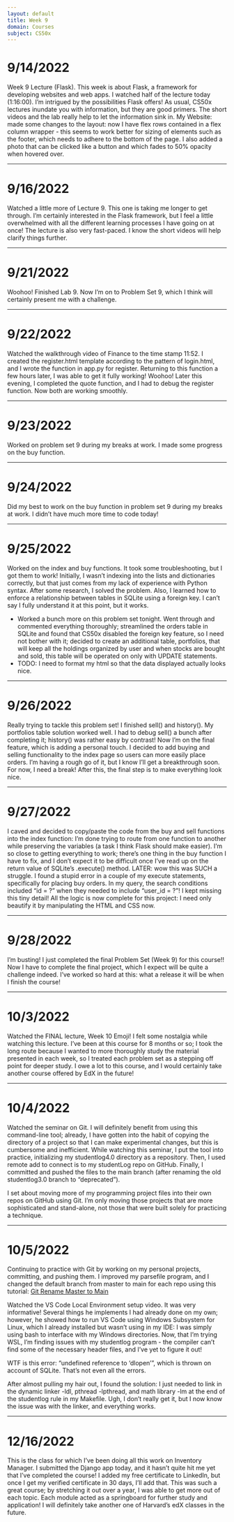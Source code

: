 ```yaml
---
layout: default
title: Week 9
domain: Courses
subject: CS50x
---
```

# 9/14/2022
Week 9 Lecture (Flask). This week is about Flask, a framework for developing websites and web apps. I watched half of the lecture today (1:16:00). I’m intrigued by the possibilities Flask offers! As usual, CS50x lectures inundate you with information, but they are good primers. The short videos and the lab really help to let the information sink in.
My Website: made some changes to the layout: now I have flex rows contained in a flex column wrapper - this seems to work better for sizing of elements such as the footer, which needs to adhere to the bottom of the page. I also added a photo that can be clicked like a button and which fades to 50% opacity when hovered over.

---

# 9/16/2022
Watched a little more of Lecture 9. This one is taking me longer to get through. I’m certainly interested in the Flask framework, but I feel a little overwhelmed with all the different learning processes I have going on at once! The lecture is also very fast-paced. I know the short videos will help clarify things further.

---

# 9/21/2022
Woohoo! Finished Lab 9. Now I’m on to Problem Set 9, which I think will certainly present me with a challenge.

---

# 9/22/2022
Watched the walkthrough video of Finance to the time stamp 11:52. I created the register.html template according to the pattern of login.html, and I wrote the function in app.py for register. Returning to this function a few hours later, I was able to get it fully working! Woohoo! Later this evening, I completed the quote function, and I had to debug the register function. Now both are working smoothly.

---

# 9/23/2022
Worked on problem set 9 during my breaks at work. I made some progress on the buy function.

---

# 9/24/2022
Did my best to work on the buy function in problem set 9 during my breaks at work. I didn’t have much more time to code today!

---

# 9/25/2022
Worked on the index and buy functions. It took some troubleshooting, but I got them to work! Initially, I wasn’t indexing into the lists and dictionaries correctly, but that just comes from my lack of experience with Python syntax. After some research, I solved the problem. Also, I learned how to enforce a relationship between tables in SQLite using a foreign key. I can’t say I fully understand it at this point, but it works. 
   - Worked a bunch more on this problem set tonight. Went through and commented everything thoroughly; streamlined the orders table in SQLite and found that CS50x disabled the foreign key feature, so I need not bother with it; decided to create an additional table, portfolios, that will keep all the holdings organized by user and when stocks are bought and sold, this table will be operated on only with UPDATE statements.
   - TODO: I need to format my html so that the data displayed actually looks nice.

---

# 9/26/2022
Really trying to tackle this problem set! I finished sell() and history(). My portfolios table solution worked well. I had to debug sell() a bunch after completing it; history() was rather easy by contrast! Now I’m on the final feature, which is adding a personal touch. I decided to add buying and selling functionality to the index page so users can more easily place orders. I’m having a rough go of it, but I know I’ll get a breakthrough soon. For now, I need a break! After this, the final step is to make everything look nice.

---

# 9/27/2022
I caved and decided to copy/paste the code from the buy and sell functions into the index function: I’m done trying to route from one function to another while preserving the variables (a task I think Flask should make easier). I’m so close to getting everything to work; there’s one thing in the buy function I have to fix, and I don’t expect it to be difficult once I’ve read up on the return value of SQLite’s .execute() method. LATER: wow this was SUCH a struggle. I found a stupid error in a couple of my execute statements, specifically for placing buy orders. In my query, the search conditions included “id = ?” when they needed to include “user_id = ?”! I kept missing this tiny detail! All the logic is now complete for this project: I need only beautify it by manipulating the HTML and CSS now.

---

# 9/28/2022
I’m busting! I just completed the final Problem Set (Week 9) for this course!! Now I have to complete the final project, which I expect will be quite a challenge indeed. I’ve worked so hard at this: what a release it will be when I finish the course!

---

# 10/3/2022
Watched the FINAL lecture, Week 10 Emoji! I felt some nostalgia while watching this lecture. I’ve been at this course for 8 months or so; I took the long route because I wanted to more thoroughly study the material presented in each week, so I treated each problem set as a stepping off point for deeper study. I owe a lot to this course, and I would certainly take another course offered by EdX in the future!

---

# 10/4/2022
Watched the seminar on Git. I will definitely benefit from using this command-line tool; already, I have gotten into the habit of copying the directory of a project so that I can make experimental changes, but this is cumbersome and inefficient. While watching this seminar, I put the tool into practice, initializing my studentlog4.0 directory as a repository. Then, I used remote add to connect is to my studentLog repo on GitHub. Finally, I committed and pushed the files to the main branch (after renaming the old studentlog3.0 branch to “deprecated”).

I set about moving more of my programming project files into their own repos on GitHub using Git. I’m only moving those projects that are more sophisticated and stand-alone, not those that were built solely for practicing a technique.

---

# 10/5/2022
Continuing to practice with Git by working on my personal projects, committing, and pushing them. I improved my parsefile program, and I changed the default branch from master to main for each repo using this tutorial: [Git Rename Master to Main](https://www.git-tower.com/learn/git/faq/git-rename-master-to-main)

Watched the VS Code Local Environment setup video. It was very informative! Several things he implements I had already done on my own; however, he showed how to run VS Code using Windows Subsystem for Linux, which I already installed but wasn’t using in my IDE: I was simply using bash to interface with my Windows directories. Now, that I’m trying WSL, I’m finding issues with my studentlog program - the compiler can’t find some of the necessary header files, and I’ve yet to figure it out!

WTF is this error: “undefined reference to ‘dlopen’”, which is thrown on account of SQLite. That’s not even all the errors.

After almost pulling my hair out, I found the solution: I just needed to link in the dynamic linker -ldl, pthread -lpthread, and math library -lm at the end of the studentlog rule in my Makefile. Ugh, I don’t really get it, but I now know the issue was with the linker, and everything works.

---

# 12/16/2022
This is the class for which I’ve been doing all this work on Inventory Manager. I submitted the Django app today, and it hasn’t quite hit me yet that I’ve completed the course! I added my free certificate to LinkedIn, but once I get my verified certificate in 30 days, I’ll add that. This was such a great course; by stretching it out over a year, I was able to get more out of each topic. Each module acted as a springboard for further study and application! I will definitely take another one of Harvard’s edX classes in the future.
